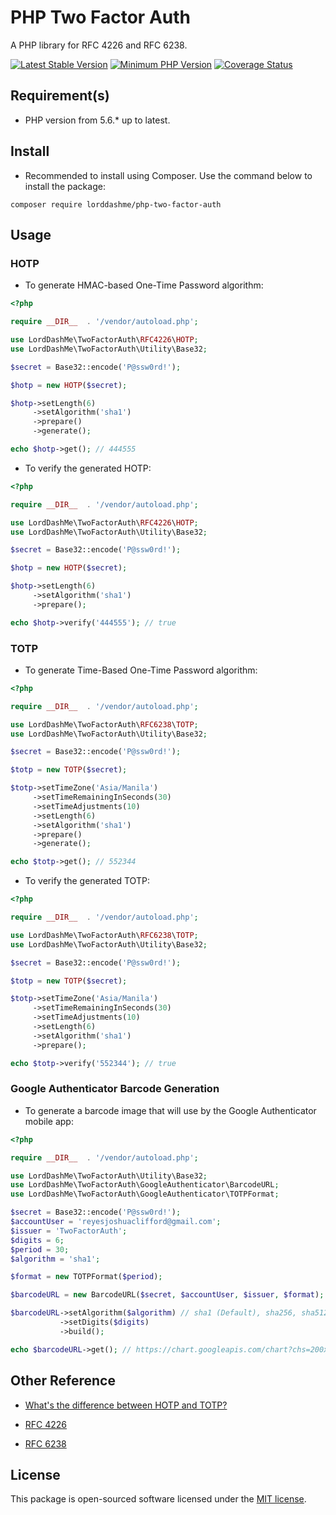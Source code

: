 # PHP Two Factor Auth

A PHP library for RFC 4226 and RFC 6238.

[![Latest Stable Version](https://img.shields.io/packagist/v/lorddashme/php-two-factor-auth.svg?style=flat-square)](https://packagist.org/packages/lorddashme/php-two-factor-auth) [![Minimum PHP Version](https://img.shields.io/badge/php-%3E%3D%205.6-8892BF.svg?style=flat-square)](https://php.net/) [![Coverage Status](https://img.shields.io/coveralls/LordDashMe/php-two-factor-auth/master.svg?style=flat-square)](https://coveralls.io/github/LordDashMe/php-two-factor-auth?branch=master)

## Requirement(s)

- PHP version from 5.6.* up to latest.

## Install

- Recommended to install using Composer. Use the command below to install the package:

```text
composer require lorddashme/php-two-factor-auth
```

## Usage

### HOTP

- To generate HMAC-based One-Time Password algorithm:

```php
<?php

require __DIR__  . '/vendor/autoload.php';

use LordDashMe\TwoFactorAuth\RFC4226\HOTP;
use LordDashMe\TwoFactorAuth\Utility\Base32;

$secret = Base32::encode('P@ssw0rd!');

$hotp = new HOTP($secret);

$hotp->setLength(6)
     ->setAlgorithm('sha1')
     ->prepare()
     ->generate();

echo $hotp->get(); // 444555
```

- To verify the generated HOTP:

```php
<?php

require __DIR__  . '/vendor/autoload.php';

use LordDashMe\TwoFactorAuth\RFC4226\HOTP;
use LordDashMe\TwoFactorAuth\Utility\Base32;

$secret = Base32::encode('P@ssw0rd!');

$hotp = new HOTP($secret);

$hotp->setLength(6)
     ->setAlgorithm('sha1')
     ->prepare();

echo $hotp->verify('444555'); // true
```

### TOTP

- To generate Time-Based One-Time Password algorithm:

```php
<?php

require __DIR__  . '/vendor/autoload.php';

use LordDashMe\TwoFactorAuth\RFC6238\TOTP;
use LordDashMe\TwoFactorAuth\Utility\Base32;

$secret = Base32::encode('P@ssw0rd!');

$totp = new TOTP($secret);

$totp->setTimeZone('Asia/Manila')
     ->setTimeRemainingInSeconds(30)
     ->setTimeAdjustments(10)
     ->setLength(6)
     ->setAlgorithm('sha1')
     ->prepare()
     ->generate();

echo $totp->get(); // 552344
```

- To verify the generated TOTP:

```php
<?php

require __DIR__  . '/vendor/autoload.php';

use LordDashMe\TwoFactorAuth\RFC6238\TOTP;
use LordDashMe\TwoFactorAuth\Utility\Base32;

$secret = Base32::encode('P@ssw0rd!');

$totp = new TOTP($secret);

$totp->setTimeZone('Asia/Manila')
     ->setTimeRemainingInSeconds(30)
     ->setTimeAdjustments(10)
     ->setLength(6)
     ->setAlgorithm('sha1')
     ->prepare();

echo $totp->verify('552344'); // true
```

### Google Authenticator Barcode Generation

- To generate a barcode image that will use by the Google Authenticator mobile app:

```php
<?php

require __DIR__  . '/vendor/autoload.php';

use LordDashMe\TwoFactorAuth\Utility\Base32;
use LordDashMe\TwoFactorAuth\GoogleAuthenticator\BarcodeURL;
use LordDashMe\TwoFactorAuth\GoogleAuthenticator\TOTPFormat;

$secret = Base32::encode('P@ssw0rd!');
$accountUser = 'reyesjoshuaclifford@gmail.com';
$issuer = 'TwoFactorAuth';
$digits = 6;
$period = 30;
$algorithm = 'sha1';

$format = new TOTPFormat($period);

$barcodeURL = new BarcodeURL($secret, $accountUser, $issuer, $format);

$barcodeURL->setAlgorithm($algorithm) // sha1 (Default), sha256, sha512
           ->setDigits($digits)
           ->build();

echo $barcodeURL->get(); // https://chart.googleapis.com/chart?chs=200x200&chld=M|0&cht=qr&chl=otpauth://totp/TwoFactorAuth:reyesjoshuaclifford@gmail.com?secret=KBAHG43XGBZGIII&algorithm=SHA1&digits=6&period=30&issuer=TwoFactorAuth
```

## Other Reference

- [What's the difference between HOTP and TOTP?](https://www.microcosm.com/blog/hotp-totp-what-is-the-difference)

- [RFC 4226](https://tools.ietf.org/html/rfc4226)

- [RFC 6238](https://tools.ietf.org/html/rfc6238)

## License

This package is open-sourced software licensed under the [MIT license](https://opensource.org/licenses/MIT).
